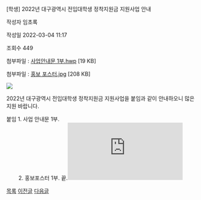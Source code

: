 



[학생] 2022년 대구광역시 전입대학생 정착지원금 지원사업 안내





작성자
임초록


작성일
2022-03-04 11:17


조회수
449


첨부파일 : [사업안내문 1부.hwp](https://computer.knu.ac.kr/pack/bbs/down.php?f_name=Q0dUVllEWFZfVXFPdxURbktTVQ==&o_name=사업안내문1부.hwp&tbl=Site_BBS_25) [19 KB]  

첨부파일 : [홍보 포스터.jpg](https://computer.knu.ac.kr/pack/bbs/down.php?f_name=QEdUVllEWFZfVXFPdxURbklUQg==&o_name=홍보포스터.jpg&tbl=Site_BBS_25) [208 KB]


![](/pack/bbs/uploads/Site_BBS_25/220220304111710.jpg)  
  
﻿﻿2022년 대구광역시 전입대학생 정착지원금 지원사업을 붙임과 같이 안내하오니 많은 지원 바랍니다.  


  
붙임 1. 사업 안내문 1부.  
        2. 홍보포스터 1부. 끝.![](https://cse.knu.ac.krhttps://computer.knu.ac.kr/pack/bbs/down.php?f_name=QEdUVllEWFZfVXFPdxURbklUQg==&o_name=%ED%99%8D%EB%B3%B4%20%ED%8F%AC%EC%8A%A4%ED%84%B0.jpg&tbl=Site_BBS_25)  








[목록](https://computer.knu.ac.kr/06_sub/02_sub.html?key=&keyfield=&category=&page=1&bbs_code=Site_BBS_25)
[이전글](https://computer.knu.ac.kr/06_sub/02_sub.html?bbs_cmd=view&page=1&key=&keyfield=&category=&no=3714&bbs_code=Site_BBS_25)
[다음글](https://computer.knu.ac.kr/06_sub/02_sub.html?bbs_cmd=view&page=1&key=&keyfield=&category=&no=3716&bbs_code=Site_BBS_25)




